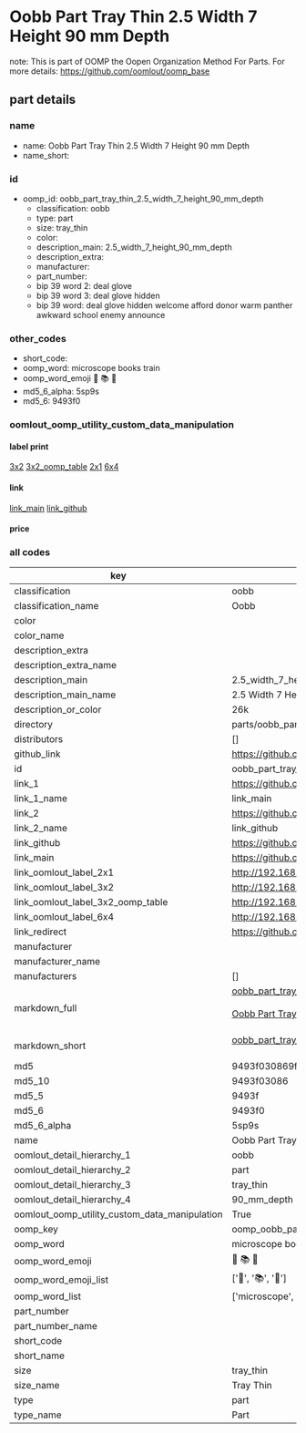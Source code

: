 # Oobb Part Tray Thin 2.5 Width 7 Height 90 mm Depth  

note: This is part of OOMP the Oopen Organization Method For Parts. For more details: https://github.com/oomlout/oomp_base

##  part details
  







### name
* name: Oobb Part Tray Thin 2.5 Width 7 Height 90 mm Depth
* name_short: 
### id
* oomp_id: oobb_part_tray_thin_2.5_width_7_height_90_mm_depth
  * classification: oobb
  * type: part
  * size: tray_thin
  * color: 
  * description_main: 2.5_width_7_height_90_mm_depth
  * description_extra: 
  * manufacturer: 
  * part_number: 
  * bip 39 word 2: deal glove
  * bip 39 word 3: deal glove hidden
  * bip 39 word: deal glove hidden welcome afford donor warm panther awkward school enemy announce

### other_codes
* short_code: 
* oomp_word: microscope books train
* oomp_word_emoji :microscope: :books: :train:
* md5_6_alpha: 5sp9s
* md5_6: 9493f0






### oomlout_oomp_utility_custom_data_manipulation
#### label print
[3x2](http://192.168.1.245:1112/?label=oomp%205sp9s)
[3x2_oomp_table](http://192.168.1.108:1112/?label=oomp%205sp9s)
[2x1](http://192.168.1.242:1112/?label=oomp%205sp9s)
[6x4](http://192.168.1.55:1112/?label=oomp%205sp9s)    

#### link

[link_main](https://github.com/oomlout/oomlout_oomp_version_1_messy/tree/main/parts/oobb_part_tray_thin_2.5_width_7_height_90_mm_depth) [link_github](https://github.com/oomlout/oomlout_oomp_version_1_messy/tree/main/parts/oobb_part_tray_thin_2.5_width_7_height_90_mm_depth)                             

#### price







### all codes 
| key | value |  
| --- | --- |  
| classification | oobb |  
| classification_name | Oobb |  
| color |  |  
| color_name |  |  
| description_extra |  |  
| description_extra_name |  |  
| description_main | 2.5_width_7_height_90_mm_depth |  
| description_main_name | 2.5 Width 7 Height 90 mm Depth |  
| description_or_color | 26k |  
| directory | parts/oobb_part_tray_thin_2.5_width_7_height_90_mm_depth |  
| distributors | [] |  
| github_link | https://github.com/oomlout/oomlout_oomp_part_src/tree/main/parts/oobb_part_tray_thin_2.5_width_7_height_90_mm_depth |  
| id | oobb_part_tray_thin_2.5_width_7_height_90_mm_depth |  
| link_1 | https://github.com/oomlout/oomlout_oomp_version_1_messy/tree/main/parts/oobb_part_tray_thin_2.5_width_7_height_90_mm_depth |  
| link_1_name | link_main |  
| link_2 | https://github.com/oomlout/oomlout_oomp_version_1_messy/tree/main/parts/oobb_part_tray_thin_2.5_width_7_height_90_mm_depth |  
| link_2_name | link_github |  
| link_github | https://github.com/oomlout/oomlout_oomp_version_1_messy/tree/main/parts/oobb_part_tray_thin_2.5_width_7_height_90_mm_depth |  
| link_main | https://github.com/oomlout/oomlout_oomp_version_1_messy/tree/main/parts/oobb_part_tray_thin_2.5_width_7_height_90_mm_depth |  
| link_oomlout_label_2x1 | http://192.168.1.242:1112/?label=oomp%205sp9s |  
| link_oomlout_label_3x2 | http://192.168.1.245:1112/?label=oomp%205sp9s |  
| link_oomlout_label_3x2_oomp_table | http://192.168.1.108:1112/?label=oomp%205sp9s |  
| link_oomlout_label_6x4 | http://192.168.1.55:1112/?label=oomp%205sp9s |  
| link_redirect | https://github.com/oomlout/oomlout_oomp_version_1_messy/tree/main/parts/oobb_part_tray_thin_2.5_width_7_height_90_mm_depth |  
| manufacturer |  |  
| manufacturer_name |  |  
| manufacturers | [] |  
| markdown_full | [oobb_part_tray_thin_2.5_width_7_height_90_mm_depth](none)<br>[](none)<br>[Oobb Part Tray Thin 2.5 Width 7 Height 90 Mm Depth](none)<br><br> |  
| markdown_short | [oobb_part_tray_thin_2.5_width_7_height_90_mm_depth](none)<br><br> |  
| md5 | 9493f030869fdee505023f94d6d8e9c1 |  
| md5_10 | 9493f03086 |  
| md5_5 | 9493f |  
| md5_6 | 9493f0 |  
| md5_6_alpha | 5sp9s |  
| name | Oobb Part Tray Thin 2.5 Width 7 Height 90 mm Depth |  
| oomlout_detail_hierarchy_1 | oobb |  
| oomlout_detail_hierarchy_2 | part |  
| oomlout_detail_hierarchy_3 | tray_thin |  
| oomlout_detail_hierarchy_4 | 90_mm_depth |  
| oomlout_oomp_utility_custom_data_manipulation | True |  
| oomp_key | oomp_oobb_part_tray_thin_2.5_width_7_height_90_mm_depth |  
| oomp_word | microscope books train |  
| oomp_word_emoji | :microscope: :books: :train: |  
| oomp_word_emoji_list | [':microscope:', ':books:', ':train:'] |  
| oomp_word_list | ['microscope', 'books', 'train'] |  
| part_number |  |  
| part_number_name |  |  
| short_code |  |  
| short_name |  |  
| size | tray_thin |  
| size_name | Tray Thin |  
| type | part |  
| type_name | Part |  
